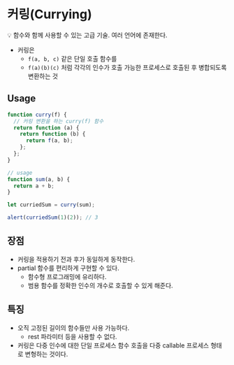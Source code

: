 # 커링(Currying)

<aside>
💡 함수와 함께 사용할 수 있는 고급 기술. 여러 언어에 존재한다.

</aside>

- 커링은
  - `f(a, b, c)` 같은 단일 호출 함수를
  - `f(a)(b)(c)` 처럼 각각의 인수가 호출 가능한 프로세스로 호출된 후 병합되도록 변환하는 것

## Usage

```jsx
function curry(f) {
  // 커링 변환을 하는 curry(f) 함수
  return function (a) {
    return function (b) {
      return f(a, b);
    };
  };
}

// usage
function sum(a, b) {
  return a + b;
}

let curriedSum = curry(sum);

alert(curriedSum(1)(2)); // 3
```

## 장점

- 커링을 적용하기 전과 후가 동일하게 동작한다.
- partial 함수를 편리하게 구현할 수 있다.
  - 함수형 프로그래밍에 유리하다.
  - 범용 함수를 정확한 인수의 개수로 호출할 수 있게 해준다.

## 특징

- 오직 고정된 길이의 함수들만 사용 가능하다.
  - rest 파라미터 등을 사용할 수 없다.
- 커링은 다중 인수에 대한 단일 프로세스 함수 호출을 다중 callable 프로세스 형태로 변형하는 것이다.
